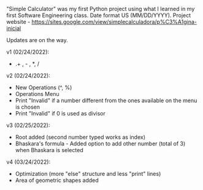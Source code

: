 "Simple Calculator" was my first Python project using what I learned in my first Software Engineering class.
Date format US (MM/DD/YYYY).
Project website - https://sites.google.com/view/simplecalculadora/p%C3%A1gina-inicial

Updates are on the way.

v1 (02/24/2022):
- .+ , - , *, /

v2 (02/24/2022):
- New Operations (^, %) 
- Operations Menu 
- Print "Invalid" if a number different from the ones available on the menu is chosen
- Print "Invalid" if 0 is used as divisor

v3 (02/25/2022):
- Root added (second number typed works as index)
- Bhaskara's formula - Added option to add other number (total of 3) when Bhaskara is selected 

v4 (03/24/2022):

- Optimization (more "else" structure and less "print" lines)
- Area of geometric shapes added
